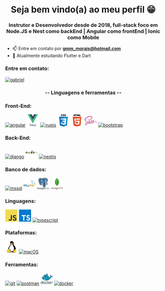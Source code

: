 <h1 align="center">Seja bem vindo(a) ao meu perfil 😁</h1>
<h3 align="center">Instrutor e Desenvolvedor desde de 2018, full-stack foco em Node.JS e Nest como backEnd | Angular como frontEnd | Ionic como Mobile</h3>

- 📫 Entre em contato por **gmm_morais@hotmail.com**
- 🌱 Atualmente estudando Flutter e Dart

<h3 align="left">Entre em contato:</h3>
<p align="left">
<a href="https://www.linkedin.com/in/gabriel-morais-552052174/" target="blank"><img align="center" src="https://raw.githubusercontent.com/rahuldkjain/github-profile-readme-generator/master/src/images/icons/Social/linked-in-alt.svg" alt="gabriel" height="30" width="40" /></a>
</p>

<h3 align="center"> -- Linguagens e ferramentas -- </h3>
<h3 align="left">Front-End:</h3>
<p align="left">
<a href="https://angular.io" target="_blank"> <img src="https://upload.wikimedia.org/wikipedia/commons/thumb/c/cf/Angular_full_color_logo.svg/2048px-Angular_full_color_logo.svg.png" alt="angular" width="40" height="40"/></a>
<a href="https://vuejs.org/" target="_blank"><img src="https://raw.githubusercontent.com/devicons/devicon/master/icons/vuejs/vuejs-original-wordmark.svg" alt="vuejs" width="40" height="40"/></a>
<a href="https://ionicframework.com/" target="_blank"><img src="https://cdn.jsdelivr.net/gh/devicons/devicon/icons/ionic/ionic-original.svg" alt="vuejs" width="40" height="40"/></a>
<a href="https://www.w3schools.com/css/" target="_blank"> <img src="https://raw.githubusercontent.com/devicons/devicon/master/icons/css3/css3-original-wordmark.svg" alt="css3" width="40" height="40"/></a>
<a href="https://www.w3.org/html/" target="_blank"><img src="https://raw.githubusercontent.com/devicons/devicon/master/icons/html5/html5-original-wordmark.svg" alt="html5" width="40" height="40"/></a>
<a href="https://sass-lang.com" target="_blank"><img src="https://raw.githubusercontent.com/devicons/devicon/master/icons/sass/sass-original.svg" alt="sass" width="40" height="40"/></a>
<a href="https://getbootstrap.com/" target="_blank"><img src="https://cdn.jsdelivr.net/gh/devicons/devicon/icons/bootstrap/bootstrap-plain.svg" alt="bootstrap" width="40" height="40"/></a>

</p>
<h3 align="left">Back-End:</h3>
<p align="left">
<a href="https://www.django-rest-framework.org/" target="_blank"><img src="https://seeklogo.com/images/D/django-logo-4C5ECF7036-seeklogo.com.png" alt="django" width="40" height="40"/></a>
<a href="https://nodejs.org" target="_blank"><img src="https://raw.githubusercontent.com/devicons/devicon/master/icons/nodejs/nodejs-original-wordmark.svg" alt="nodejs" width="40" height="40"/></a>
  <a href="https://nestjs.com/" target="_blank"><img src="https://res.cloudinary.com/practicaldev/image/fetch/s--yblwVfXu--/c_limit%2Cf_auto%2Cfl_progressive%2Cq_auto%2Cw_880/https://thepracticaldev.s3.amazonaws.com/i/2xwnrswa6wfscoknc63c.png" alt="nestjs" width="40" height="40"/></a>
</p>
<h3 align="left">Banco de dados:</h3>
<p align="left">
<a href="https://www.microsoft.com/en-us/sql-server" target="_blank"><img src="https://www.svgrepo.com/show/303229/microsoft-sql-server-logo.svg" alt="mssql" width="40" height="40"/></a>
<a href="https://www.mysql.com/" target="_blank"><img src="https://raw.githubusercontent.com/devicons/devicon/master/icons/mysql/mysql-original-wordmark.svg" alt="mysql" width="40" height="40"/></a>
<a href="https://www.postgresql.org" target="_blank"><img src="https://raw.githubusercontent.com/devicons/devicon/master/icons/postgresql/postgresql-original-wordmark.svg" alt="postgresql" width="40" height="40"/></a>
<a href="https://www.mongodb.com/" target="_blank" rel="noreferrer"> <img src="https://raw.githubusercontent.com/devicons/devicon/master/icons/mongodb/mongodb-original-wordmark.svg" alt="mongodb" width="40" height="40"/></a>
</p>
<h3 align="left">Linguagens:</h3>
<p align="left">
<a href="https://developer.mozilla.org/en-US/docs/Web/JavaScript" target="_blank"><img src="https://raw.githubusercontent.com/devicons/devicon/master/icons/javascript/javascript-original.svg" alt="javascript" width="40" height="40"/></a>
<a href="https://www.typescriptlang.org/" target="_blank"><img src="https://raw.githubusercontent.com/devicons/devicon/master/icons/typescript/typescript-original.svg" alt="typescript" width="40" height="40"/></a>
<a href="https://www.python.org/" target="_blank"><img src="https://cdn.jsdelivr.net/gh/devicons/devicon/icons/python/python-original-wordmark.svg" alt="typescript" width="40" height="40"/></a>
</p>
</h3>
<h3 align="left">Plataformas:</h3>
<p align="left">
<a href="https://www.linux.org/" target="_blank"><img src="https://raw.githubusercontent.com/devicons/devicon/master/icons/linux/linux-original.svg" alt="linux" width="40" height="40"/></a>
 <a href="https://www.apple.com/br/macos/monterey/" target="_blank"><img src="https://images-wixmp-ed30a86b8c4ca887773594c2.wixmp.com/f/4633e000-a32c-4580-ac2d-76d3c0260a4a/da9gl56-1be1a52f-05e8-43b2-97c2-cfa2c61c34b4.png?token=eyJ0eXAiOiJKV1QiLCJhbGciOiJIUzI1NiJ9.eyJzdWIiOiJ1cm46YXBwOjdlMGQxODg5ODIyNjQzNzNhNWYwZDQxNWVhMGQyNmUwIiwiaXNzIjoidXJuOmFwcDo3ZTBkMTg4OTgyMjY0MzczYTVmMGQ0MTVlYTBkMjZlMCIsIm9iaiI6W1t7InBhdGgiOiJcL2ZcLzQ2MzNlMDAwLWEzMmMtNDU4MC1hYzJkLTc2ZDNjMDI2MGE0YVwvZGE5Z2w1Ni0xYmUxYTUyZi0wNWU4LTQzYjItOTdjMi1jZmEyYzYxYzM0YjQucG5nIn1dXSwiYXVkIjpbInVybjpzZXJ2aWNlOmZpbGUuZG93bmxvYWQiXX0.QXfophKx4EjsYhf1MD20IHnaSNlCGhM3NgBp86hy-V8" alt="macOS" width="40" height="40"/></a>
</p>
<h3 align="left">Ferramentas:</h3>
<p align="left">
<a href="https://git-scm.com/" target="_blank"><img src="https://www.vectorlogo.zone/logos/git-scm/git-scm-icon.svg" alt="git" width="40" height="40"/></a>
<a href="https://postman.com" target="_blank"><img src="https://www.vectorlogo.zone/logos/getpostman/getpostman-icon.svg" alt="postman" width="40" height="40"/></a>
<a href="https://www.docker.com/" target="_blank"> <img src="https://raw.githubusercontent.com/devicons/devicon/master/icons/docker/docker-original-wordmark.svg" alt="docker" width="40" height="40"/></a>
<a href="https://jestjs.io/pt-BR/" target="_blank"> <img src="https://digital.ai/sites/default/files/pictures/styles/maxwidth_300/public/pt_logos/jest.png" alt="docker" width="40" height="40"/></a>
  
</p>

